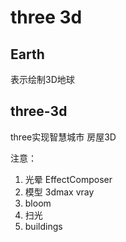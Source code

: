 # three 3d

## Earth
表示绘制3D地球
## three-3d
three实现智慧城市
房屋3D

注意：
1. 光晕 EffectComposer
2. 模型 3dmax vray
3. bloom
4. 扫光
5. buildings
